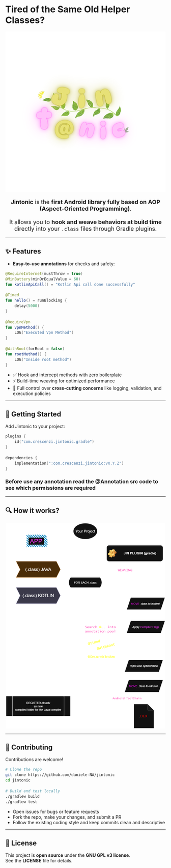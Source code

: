 # Tired of the Same Old Helper Classes?

<div align="center">
  <img src="ASSETS/logo.svg" alt="Jintonic Logo" width="600" />
</div>

<p style="font-size:18px; text-align:center;">
  <b>Jintonic</b> is the <b>first Android library fully based on AOP (Aspect-Oriented Programming)</b>.<br/><br>
  It allows you to <b>hook and weave behaviors at build time</b> directly into your <code>.class</code> files through Gradle plugins.
</p>



---

## ✨ Features

- **Easy-to-use annotations** for checks and safety:

```kotlin
@RequireInternet(mustThrow = true)
@MinBattery(minOrEqualValue = 60)
fun kotlinApiCall() = "Kotlin Api call done successfully"

@Timed
fun hello() = runBlocking {
    delay(5000)
}

@RequireVpn
fun vpnMethod() {
    LOG("Executed Vpn Method")
}

@WithRoot(forRoot = false)
fun rootMethod() {
    LOG("Inside root method")
}
```

- ✅ Hook and intercept methods with zero boilerplate
- ⚡ Build-time weaving for optimized performance
- 🔧 Full control over **cross-cutting concerns** like logging, validation, and execution policies

---

## 🚀 Getting Started

Add Jintonic to your project:

```kotlin
plugins {
    id("com.crescenzi.jintonic.gradle")
}

dependencies {
    implementation(":com.crescenzi.jintonic:vX.Y.Z")
}
```
### Before use any annotation read the @Annotation src code to see which permissions are required

---

## 🔍 How it works?

<div align="center">
  <img src="ASSETS/graph.png" alt="Jintonic Graph" width="500" />
</div>

---

## 🤝 Contributing

Contributions are welcome!

```bash
# Clone the repo
git clone https://github.com/daniele-NA/jintonic
cd jintonic

# Build and test locally
./gradlew build
./gradlew test
```

- Open issues for bugs or feature requests
- Fork the repo, make your changes, and submit a PR
- Follow the existing coding style and keep commits clean and descriptive

---

## 📄 License

This project is **open source** under the **GNU GPL v3 license**.  
See the **LICENSE** file for details.
